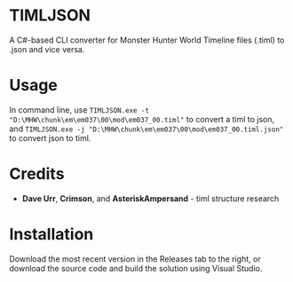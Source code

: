 # TIMLJSON
A C#-based CLI converter for Monster Hunter World Timeline files (.timl) to .json and vice versa.

# Usage
In command line, use `TIMLJSON.exe -t "D:\MHW\chunk\em\em037\00\mod\em037_00.timl"` to convert a timl to json, and `TIMLJSON.exe -j "D:\MHW\chunk\em\em037\00\mod\em037_00.timl.json"` to convert json to timl.

# Credits
* **Dave Urr**, **Crimson**, and **AsteriskAmpersand** - timl structure research

# Installation
Download the most recent version in the Releases tab to the right, or download the source code and build the solution using Visual Studio.
